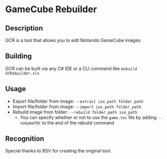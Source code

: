 # GameCube Rebuilder

## Description

GCR is a tool that allows you to edit Nintendo GameCube images.

## Building

GCR can be built via any C# IDE or a CLI command like `msbuild GCRebuilder.sln`

## Usage

- Export file/folder from image: `--extract iso_path folder_path`
- Import file/folder from image: `--import iso_path folder_path`
- Rebuild image from folder: `--rebuild folder_path iso_path`
  - You can specify whether or not to use the `game.toc` file by adding `--noGameTOC` to the end of the rebuild command

## Recognition

Special thanks to BSV for creating the original tool.

